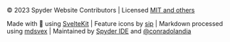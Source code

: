 © 2023 Spyder Website Contributors | Licensed [MIT and others](https://github.com/spyder-ide/website-spyder/blob/master/NOTICE.txt)

Made with 🖤 using [SvelteKit](https://kit.svelte.dev/) | Feature icons by [sip](https://github.com/leshak/svelte-icons-pack) | Markdown processed using [mdsvex](https://mdsvex.pngwn.io/) | Maintained by [Spyder IDE](https://www.spyder-ide.org/) and [@conradolandia](https://github.com/conradolandia/)
